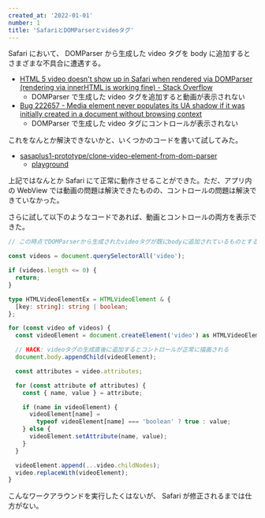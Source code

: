 ```yaml
---
created_at: '2022-01-01'
number: 1
title: 'SafariとDOMParserとvideoタグ'
---
```


Safari において、 DOMParser から生成した video タグを body に追加するとさまざまな不具合に遭遇する。

- [HTML 5 video doesn't show up in Safari when rendered via DOMParser (rendering via innerHTML is working fine) - Stack Overflow](https://stackoverflow.com/q/58240755)
  - DOMParser で生成した video タグを追加すると動画が表示されない
- [Bug 222657 - Media element never populates its UA shadow if it was initially created in a document without browsing context](https://bugs.webkit.org/show_bug.cgi?id=222657)
  - DOMParser で生成した video タグにコントロールが表示されない

これをなんとか解決できないかと、いくつかのコードを書いて試してみた。

- [sasaplus1-prototype/clone-video-element-from-dom-parser](https://github.com/sasaplus1-prototype/clone-video-element-from-dom-parser)
  - [playground](https://sasaplus1-prototype.github.io/clone-video-element-from-dom-parser/)

上記ではなんとか Safari にて正常に動作させることができた。ただ、アプリ内の WebView では動画の問題は解決できたものの、コントロールの問題は解決できていなかった。

さらに試して以下のようなコードであれば、動画とコントロールの両方を表示できた。

```ts
// この時点でDOMParserから生成されたvideoタグが既にbodyに追加されているものとする

const videos = document.querySelectorAll('video');

if (videos.length <= 0) {
  return;
}

type HTMLVideoElementEx = HTMLVideoElement & {
  [key: string]: string | boolean;
};

for (const video of videos) {
  const videoElement = document.createElement('video') as HTMLVideoElementEx;

  // HACK: videoタグの生成直後に追加するとコントロールが正常に描画される
  document.body.appendChild(videoElement);

  const attributes = video.attributes;

  for (const attribute of attributes) {
    const { name, value } = attribute;

    if (name in videoElement) {
      videoElement[name] =
        typeof videoElement[name] === 'boolean' ? true : value;
    } else {
      videoElement.setAttribute(name, value);
    }
  }

  videoElement.append(...video.childNodes);
  video.replaceWith(videoElement);
}
```

こんなワークアラウンドを実行したくはないが、 Safari が修正されるまでは仕方がない。
